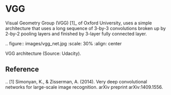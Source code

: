 VGG
===

Visual Geometry Group (VGG) [1]_ of Oxford University, uses a simple architecture that uses a long sequence of 3-by-3 convolutions broken up by 2-by-2 pooling layers and finished by 3-layer fully connected layer.

.. figure:: images/vgg_net.jpg
   :scale: 30%
   :align: center

   VGG architecture (Source: Udacity).

Reference
---------

.. [1] Simonyan, K., & Zisserman, A. (2014). Very deep convolutional networks for large-scale image recognition. arXiv preprint arXiv:1409.1556.
